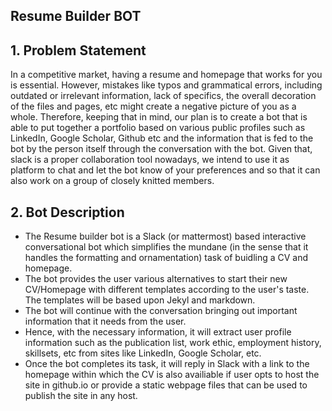 ## Resume Builder BOT
## 1. Problem Statement
In a competitive market, having a resume and homepage that works for you is essential. However, mistakes like typos and grammatical errors, including outdated or irrelevant information, lack of specifics, the overall decoration of the files and pages, etc might create a negative picture of you as a whole. Therefore, keeping that in mind, our plan is to create a bot that is able to put together a portfolio based on various public profiles such as LinkedIn, Google Scholar, Github etc and the information that is fed to the bot by the person itself through the conversation with the bot. Given that, slack is a proper collaboration tool nowadays, we intend to use it as platform to chat and let the bot know of your preferences and so that it can also work on a group of closely knitted members. 

## 2. Bot Description
-   The Resume builder bot is a Slack (or mattermost) based interactive conversational bot which simplifies the mundane (in the sense that it handles the formatting and ornamentation) task of buidling a CV and homepage.  
-   The bot provides the user various alternatives to start their new CV/Homepage with different templates according to the user's taste.  The templates will be based upon Jekyl and markdown.
-   The bot will continue with the conversation bringing out important information that it needs from the user.
- Hence, with the necessary information, it will extract user profile information such as the publication list, work ethic, employment history, skillsets, etc from sites like LinkedIn, Google Scholar, etc. 
- Once the bot completes its task, it will reply in Slack with a link to the homepage within which the CV is also availiable if user opts to host the site in github.io or provide a static webpage files that can be used to publish the site in any host.